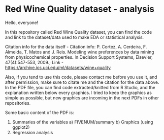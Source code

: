 # Red Wine Quality dataset - analysis

Hello, everyone!

In this repository called Red Wine Quality dataset, you can find the code and link to the dataset/data used to make EDA or statistical analysis.

Citation info for the data itself - Citation info: P. Cortez, A. Cerdeira, F. Almeida, T. Matos and J. Reis. Modeling wine preferences by data mining from physicochemical properties. In Decision Support Systems, Elsevier, 47(4):547-553, 2009.; Link - https://archive.ics.uci.edu/ml/datasets/wine+quality

Also, if you tend to use this code, please contact me before you use it, and after permission, make sure to citate me and the citation for the data above. In the PDF file, you can find code extracted/knitted from R Studio, and the explanation written below every graphics. I tried to keep the graphics as simple as possible, but new graphics are incoming in the next PDFs in other repositories.


Some basic content of the PDF is:
  1) Summaries of the variables
    a) FIVENUM/summary
    b) Graphics (using ggplot2)
  2) Regression analysis
